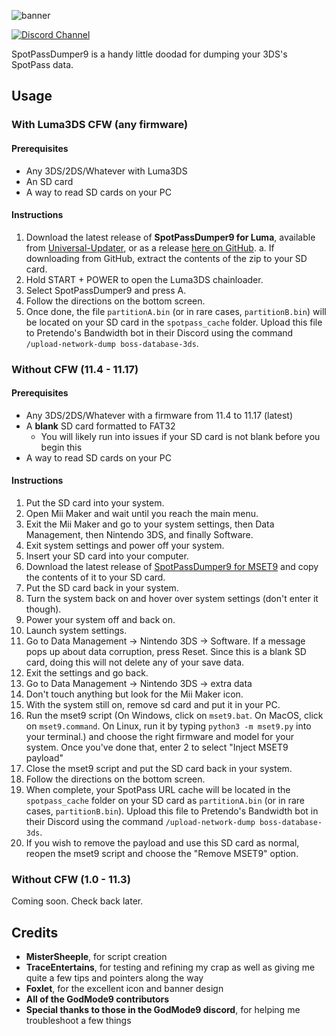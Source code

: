 ![banner](https://i.ibb.co/7zVmf7m/Spot-Pass-Dumper9-banner.png)

[![Discord Channel][discord-badge]][discord]

[discord]: https://discord.gg/537RyPNmSg
[discord-badge]: https://img.shields.io/discord/1209201515063943219?color=%237289DA&logo=discord&logoColor=%23FFFFFF

SpotPassDumper9 is a handy little doodad for dumping your 3DS's SpotPass data.

## Usage

### With Luma3DS CFW (any firmware)

#### Prerequisites
* Any 3DS/2DS/Whatever with Luma3DS
* An SD card
* A way to read SD cards on your PC

#### Instructions

1. Download the latest release of **SpotPassDumper9 for Luma**, available from [Universal-Updater](https://universal-team.net/projects/universal-updater.html), or as a release [here on GitHub](https://github.com/MisterSheeple/SpotPassDumper9/releases/download/v1.1/SpotPassDumper9_v1.1_Luma.zip).
   a. If downloading from GitHub, extract the contents of the zip to your SD card.
2. Hold START + POWER to open the Luma3DS chainloader.
3. Select SpotPassDumper9 and press A.
4. Follow the directions on the bottom screen.
5. Once done, the file `partitionA.bin` (or in rare cases, `partitionB.bin`) will be located on your SD card in the `spotpass_cache` folder. Upload this file to Pretendo's Bandwidth bot in their Discord using the command `/upload-network-dump boss-database-3ds`.

### Without CFW (11.4 - 11.17)

#### Prerequisites
* Any 3DS/2DS/Whatever with a firmware from 11.4 to 11.17 (latest)
* A **blank** SD card formatted to FAT32
    * You will likely run into issues if your SD card is not blank before you begin this
* A way to read SD cards on your PC

#### Instructions

1. Put the SD card into your system.
2. Open Mii Maker and wait until you reach the main menu.
3. Exit the Mii Maker and go to your system settings, then Data Management, then Nintendo 3DS, and finally Software.
4. Exit system settings and power off your system.
5. Insert your SD card into your computer.
6. Download the latest release of [SpotPassDumper9 for MSET9](https://github.com/MisterSheeple/SpotPassDumper9/releases/download/v1.1/SpotPassDumper9_v1.1_MSET9.zip) and copy the contents of it to your SD card.
7. Put the SD card back in your system.
8. Turn the system back on and hover over system settings (don't enter it though).
9. Power your system off and back on.
10. Launch system settings.
11. Go to Data Management -> Nintendo 3DS -> Software. If a message pops up about data corruption, press Reset. Since this is a blank SD card, doing this will not delete any of your save data.
12. Exit the settings and go back.
13. Go to Data Management -> Nintendo 3DS -> extra data
14. Don't touch anything but look for the Mii Maker icon.
15. With the system still on, remove sd card and put it in your PC.
16. Run the mset9 script (On Windows, click on `mset9.bat`. On MacOS, click on `mset9.command`. On Linux, run it by typing `python3 -m mset9.py` into your terminal.) and choose the right firmware and model for your system. Once you've done that, enter 2 to select "Inject MSET9 payload"
17. Close the mset9 script and put the SD card back in your system.
18. Follow the directions on the bottom screen.
19. When complete, your SpotPass URL cache will be located in the `spotpass_cache` folder on your SD card as `partitionA.bin` (or in rare cases, `partitionB.bin`). Upload this file to Pretendo's Bandwidth bot in their Discord using the command `/upload-network-dump boss-database-3ds`.
20. If you wish to remove the payload and use this SD card as normal, reopen the mset9 script and choose the "Remove MSET9" option.

### Without CFW (1.0 - 11.3)
Coming soon. Check back later.

## Credits
* **MisterSheeple**, for script creation
* **TraceEntertains**, for testing and refining my crap as well as giving me quite a few tips and pointers along the way
* **Foxlet**, for the excellent icon and banner design
* **All of the GodMode9 contributors**
* **Special thanks to those in the GodMode9 discord**, for helping me troubleshoot a few things
